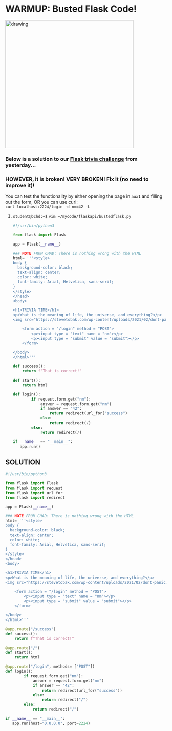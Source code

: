 # WARMUP: Busted Flask Code!

<img src="https://public-library.safetyculture.io/media/template_e99ce9c6cb594c1d9ba090451e816a20/6f0e7911-0e46-4174-94a4-60828856035c" alt="drawing" width="400"/>

### Below is a solution to our [Flask trivia challenge](https://github.com/csfeeser/Python/blob/master/challenges/FLASK_challenge.md) from yesterday...
### HOWEVER, it is broken! VERY BROKEN! Fix it (no need to improve it)!

You can test the functionality by either opening the page in `aux1` and filling out the form, OR you can use curl:  
`curl localhost:2224/login -d nm=42 -L`

1. `student@bchd:~$` `vim ~/mycode/flaskapi/bustedflask.py`

    ```python
    #!/usr/bin/python3

    from flask import Flask

    app = Flask(__name__)

    ### NOTE FROM CHAD: There is nothing wrong with the HTML
    html= '''<style>
    body {
      background-color: black;
      text-align: center;
      color: white;
      font-family: Arial, Helvetica, sans-serif;
    }
    </style>
    </head>
    <body>

    <h1>TRIVIA TIME</h1>
    <p>What is the meaning of life, the universe, and everything?</p>
    <img src="https://stevetobak.com/wp-content/uploads/2021/02/dont-panic.png" alt="Avatar" style="width:200px">

        <form action = "/login" method = "POST">
            <p><input type = "text" name = "nm"></p>
            <p><input type = "submit" value = "submit"></p>
        </form>

    </body>
    </html>'''

    def success():
        return f"That is correct!"

    def start():
        return html

    def login():
            if request.form.get("nm"):
                answer = request.form.get("nm")
                if answer == "42":
                    return redirect(url_for("success")
                else:
                    return redirect(/)
            else:
                return redirect(/)

    if __name__ == "__main__":
       app.run()
    ```

## SOLUTION

```python
#!/usr/bin/python3

from flask import Flask
from flask import request
from flask import url_for
from flask import redirect

app = Flask(__name__)

### NOTE FROM CHAD: There is nothing wrong with the HTML
html= '''<style>
body {
  background-color: black;
  text-align: center;
  color: white;
  font-family: Arial, Helvetica, sans-serif;
}
</style>
</head>
<body>

<h1>TRIVIA TIME</h1>
<p>What is the meaning of life, the universe, and everything?</p>
<img src="https://stevetobak.com/wp-content/uploads/2021/02/dont-panic.png" alt="Avatar" style="width:200px">

    <form action = "/login" method = "POST">
        <p><input type = "text" name = "nm"></p>
        <p><input type = "submit" value = "submit"></p>
    </form>

</body>
</html>'''

@app.route("/success")
def success():
    return f"That is correct!"

@app.route("/")
def start():
    return html

@app.route("/login", methods= ["POST"])
def login():
        if request.form.get("nm"):
            answer = request.form.get("nm")
            if answer == "42":
                return redirect(url_for("success"))
            else:
                return redirect("/")
        else:
            return redirect("/")

if __name__ == "__main__":
   app.run(host="0.0.0.0", port=2224)
```

